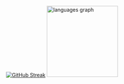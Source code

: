 [![GitHub Streak](https://streak-stats.demolab.com?user=Farrel44&theme=dark)](https://git.io/streak-stats)
<img src="https://github-readme-stats.vercel.app/api/top-langs?username=Farrel44&locale=en&hide_title=false&layout=compact&card_width=340&langs_count=5&theme=dracula&hide_border=false&order=2" height="195" alt="languages graph"  />

